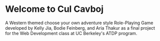 # Welcome to Cul Cavboj
A Western themed choose your own adventure style Role-Playing Game developed by Kelly Jia, Bodie Feinberg, and Aria Thakur as a final project for the Web Development class at UC Berkeley's ATDP program.
